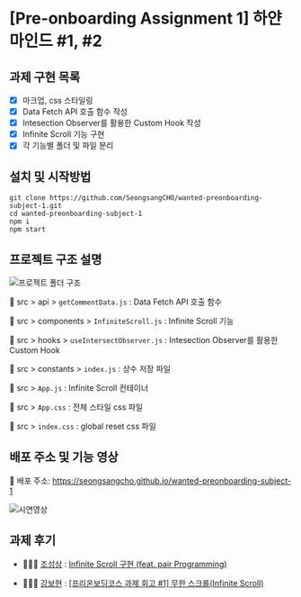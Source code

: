 # [Pre-onboarding Assignment 1] 하얀마인드 #1, #2

## 과제 구현 목록

- [x] 마크업, css 스타일링
- [x] Data Fetch API 호출 함수 작성
- [x] Intesection Observer를 활용한 Custom Hook 작성
- [x] Infinite Scroll 기능 구현
- [x] 각 기능별 폴더 및 파일 분리

## 설치 및 시작방법

```
git clone https://github.com/SeongsangCHO/wanted-preonboarding-subject-1.git
cd wanted-preonboarding-subject-1
npm i
npm start
```

## 프로젝트 구조 설명


![프로젝트 폴더 구조](https://user-images.githubusercontent.com/55486644/127165883-eb76827f-1534-4ec1-8a88-8be22c1f5efa.png)


📂 src > api > `getCommentData.js` : Data Fetch API 호출 함수

📂 src > components > `InfiniteScroll.js` : Infinite Scroll 기능

📂 src > hooks > `useIntersectObserver.js` : Intesection Observer를 활용한 Custom Hook

📂 src > constants > `index.js` : 상수 저장 파일

📂 src > `App.js` : Infinite Scroll 컨테이너

📂 src > `App.css` : 전체 스타일 css 파일

📂 src > `index.css` : global reset css 파일


## 배포 주소 및 기능 영상

🔗 배포 주소: https://seongsangcho.github.io/wanted-preonboarding-subject-1

![시연영상](https://user-images.githubusercontent.com/55486644/127104606-a392008e-9c30-4f04-b523-d04a8cf54c8e.gif)

## 과제 후기

- 👨🏻‍💻 [조성상](https://github.com/SeongsangCHO) : [Infinite Scroll 구현 (feat. pair Programming)](https://watermelonlike.tistory.com/157)

- 👩🏻‍💻 [강보현](https://github.com/bohyunkang) : [[프리온보딩코스 과제 회고 #1] 무한 스크롤(Infinite Scroll)](https://bohyunkang.tistory.com/8)
